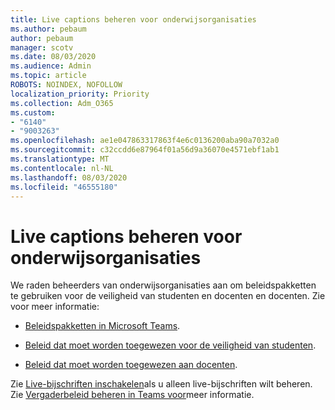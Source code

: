 ```yaml
---
title: Live captions beheren voor onderwijsorganisaties
ms.author: pebaum
author: pebaum
manager: scotv
ms.date: 08/03/2020
ms.audience: Admin
ms.topic: article
ROBOTS: NOINDEX, NOFOLLOW
localization_priority: Priority
ms.collection: Adm_O365
ms.custom:
- "6140"
- "9003263"
ms.openlocfilehash: ae1e047863317863f4e6c0136200aba90a7032a0
ms.sourcegitcommit: c32ccdd6e87964f01a56d9a36070e4571ebf1ab1
ms.translationtype: MT
ms.contentlocale: nl-NL
ms.lasthandoff: 08/03/2020
ms.locfileid: "46555180"
---
```

# <a name="managing-live-captions-for-education-organizations"></a>Live captions beheren voor onderwijsorganisaties

We raden beheerders van onderwijsorganisaties aan om beleidspakketten te gebruiken voor de veiligheid van studenten en docenten en docenten. Zie voor meer informatie:  

- [Beleidspakketten in Microsoft Teams](https://docs.microsoft.com/microsoftteams/policy-packages-edu#policy-packages-in-microsoft-teams).  
    
- [Beleid dat moet worden toegewezen voor de veiligheid van studenten](https://docs.microsoft.com/microsoftteams/policy-packages-edu#policies-that-should-be-assigned-for-student-safety).

- [Beleid dat moet worden toegewezen aan docenten](https://docs.microsoft.com/microsoftteams/policy-packages-edu#policies-that-should-be-assigned-for-educators).

Zie [Live-bijschriften inschakelen](https://docs.microsoft.com/microsoftteams/meeting-policies-in-teams#enable-live-captions)als u alleen live-bijschriften wilt beheren. Zie [Vergaderbeleid beheren in Teams voor](https://docs.microsoft.com/microsoftteams/meeting-policies-in-teams)meer informatie.